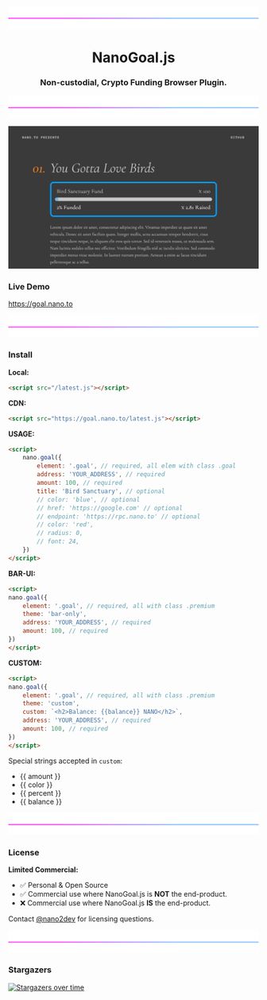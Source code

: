 ![line](https://github.com/fwd/n2/raw/master/.github/line.png)

<h1 align="center">NanoGoal.js</h1>

<h3 align="center">Non-custodial, Crypto Funding Browser Plugin.</h3>

![line](https://github.com/fwd/n2/raw/master/.github/line.png)

![line](https://github.com/fwd/nano-goal/raw/master/.github/banner.png)

### Live Demo

<a target="_blank" href="https://blog.nano.to">https://goal.nano.to</a>

![line](https://github.com/fwd/n2/raw/master/.github/line.png)

### Install

**Local:**
```html
<script src="/latest.js"></script>
```

**CDN:**
```html
<script src="https://goal.nano.to/latest.js"></script>
```

**USAGE:**
```html
<script>
    nano.goal({ 
        element: '.goal', // required, all elem with class .goal
        address: 'YOUR_ADDRESS', // required
        amount: 100, // required
        title: 'Bird Sanctuary', // optional
        // color: 'blue', // optional
        // href: 'https://google.com' // optional
        // endpoint: 'https://rpc.nano.to' // optional
        // color: 'red',
        // radius: 0,
        // font: 24,
    })
</script>
```

**BAR-UI:**
```html
<script>
nano.goal({ 
    element: '.goal', // required, all with class .premium
    theme: 'bar-only',
    address: 'YOUR_ADDRESS', // required
    amount: 100, // required
})
</script>
```

**CUSTOM:**
```html
<script>
nano.goal({ 
    element: '.goal', // required, all with class .premium
    theme: 'custom',
    custom: `<h2>Balance: {{balance}} NANO</h2>`,
    address: 'YOUR_ADDRESS', // required
    amount: 100, // required
})
</script>
```

Special strings accepted in ```custom```:

- {{ amount }}
- {{ color }}
- {{ percent }}
- {{ balance }}

![line](https://github.com/fwd/n2/raw/master/.github/line.png)

### License

**Limited Commercial:**

- ✅ Personal & Open Source
- ✅ Commercial use where NanoGoal.js is **NOT** the end-product.
- ❌ Commercial use where NanoGoal.js **IS** the end-product.

Contact [@nano2dev](mailto:support@nano.to) for licensing questions.

![line](https://github.com/fwd/n2/raw/master/.github/line.png)

### Stargazers

[![Stargazers over time](https://starchart.cc/fwd/nano-goal.svg)](https://github.com/fwd/nano-goal)
